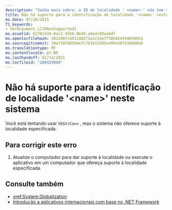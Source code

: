 ```yaml
---
description: "Saiba mais sobre: a ID de localidade ' <name> ' não tem suporte neste sistema"
title: Não há suporte para a identificação de localidade '<name>' neste sistema
ms.date: 07/20/2015
f1_keywords:
- vbrArgument_LCIDNotSupported1
ms.assetid: 62701434-0ac2-45b8-8b40-a9adc09ae6df
ms.openlocfilehash: 303a907cb912402f1e2c52e7f58b02439405995d
ms.sourcegitcommit: 10e719780594efc781b15295e499c66f316068b8
ms.translationtype: MT
ms.contentlocale: pt-BR
ms.lasthandoff: 02/14/2021
ms.locfileid: "100429969"
---
```

# <a name="locale-id-name-is-not-supported-on-this-system"></a>Não há suporte para a identificação de localidade '\<name>' neste sistema

Você está tentando usar `VbStrConv` , mas o sistema não oferece suporte à localidade especificada.  
  
## <a name="to-correct-this-error"></a>Para corrigir este erro  
  
1. Atualize o computador para dar suporte à localidade ou execute o aplicativo em um computador que ofereça suporte à localidade especificada.  
  
## <a name="see-also"></a>Consulte também

- <xref:System.Globalization>
- [Introdução a aplicativos internacionais com base no .NET Framework](/visualstudio/ide/globalizing-and-localizing-applications)
